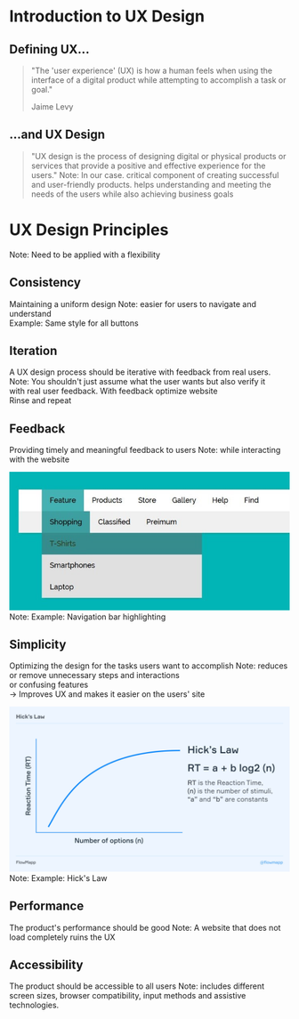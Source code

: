 # Introduction to UX Design


## Defining UX...
>"The 'user experience' (UX) is how a human feels
when using the interface of a digital product while
attempting to accomplish a task or goal."
> 
> Jaime Levy


## ...and UX Design
>"UX design is the process of designing digital or physical
> products or services that provide a positive
> and effective experience for the users."
Note:
In our case.
critical component of creating successful
and user-friendly products.
helps understanding and meeting the 
needs of the users while also achieving
business goals



# UX Design Principles
Note:
Need to be applied with a flexibility


## Consistency
Maintaining a uniform design
Note:
easier for users to navigate and understand  
Example: Same style for all buttons


## Iteration
A UX design process should be iterative
with feedback from real users.
Note:
You shouldn't just assume what the user wants but also verify it  
with real user feedback.
With feedback optimize website  
Rinse and repeat


## Feedback
Providing timely and meaningful feedback to users
Note:
while interacting with the website


![A Navigationbar](img/navigationbar.jpeg)
Note:
Example: Navigation bar highlighting


## Simplicity
Optimizing the design for the tasks users want to accomplish
Note:
reduces or remove unnecessary steps and interactions  
or confusing features  
-> Improves UX and makes it easier on the users' site  


![Hick's Law](img/hicksLaw.jpg)
Note:
Example: Hick's Law


## Performance
The product's performance should be good
Note:
A website that does not load completely ruins the UX


## Accessibility
The product should be accessible to all users
Note:
includes different screen sizes, browser compatibility,
input methods and assistive technologies.
